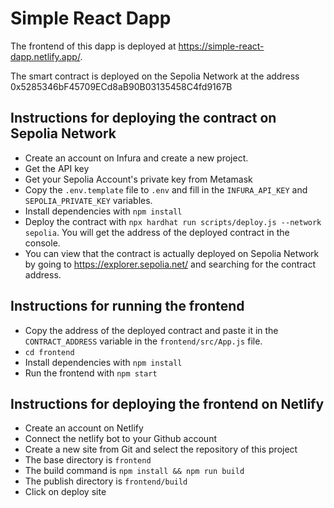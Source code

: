 # Simple React Dapp
The frontend of this dapp is deployed at https://simple-react-dapp.netlify.app/.

The smart contract is deployed on the Sepolia Network at the address 0x5285346bF45709ECd8aB90B03135458C4fd9167B
## Instructions for deploying the contract on Sepolia Network
- Create an account on Infura and create a new project.
- Get the API key
- Get your Sepolia Account's private key from Metamask
- Copy the `.env.template` file to `.env` and fill in the `INFURA_API_KEY` and `SEPOLIA_PRIVATE_KEY` variables.
- Install dependencies with `npm install`
- Deploy the contract with `npx hardhat run scripts/deploy.js --network sepolia`. You will get the address of the deployed contract in the console.
- You can view that the contract is actually deployed on Sepolia Network by going to https://explorer.sepolia.net/ and searching for the contract address.

## Instructions for running the frontend
- Copy the address of the deployed contract and paste it in the `CONTRACT_ADDRESS` variable in the `frontend/src/App.js` file.
- `cd frontend`
- Install dependencies with `npm install`
- Run the frontend with `npm start`

## Instructions for deploying the frontend on Netlify
- Create an account on Netlify
- Connect the netlify bot to your Github account
- Create a new site from Git and select the repository of this project
- The base directory is `frontend`
- The build command is `npm install && npm run build`
- The publish directory is `frontend/build`
- Click on deploy site